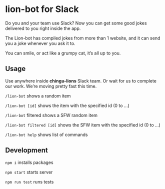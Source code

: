 # lion-bot for Slack

Do you and your team use Slack?
Now you can get some good jokes delivered to you right inside the app.

The Lion-bot has compiled jokes from more than 1 website, and it can send you a joke whenever you ask it to.

You can smile, or act like a grumpy cat, it’s all up to you.

## Usage

Use anywhere inside **chingu-lions** Slack team.
Or wait for us to complete our work. We’re moving pretty fast this time.

`/lion-bot` shows a random item

`/lion-bot [id]` shows the item with the specified id (0 to ...)

`/lion-bot` filtered shows a SFW random item

`/lion-bot filtered [id]` shows the SFW item with the specified id (0 to ...)

`/lion-bot help` shows list of commands

## Development

`npm i` installs packages

`npm start` starts server

`npm run test` runs tests